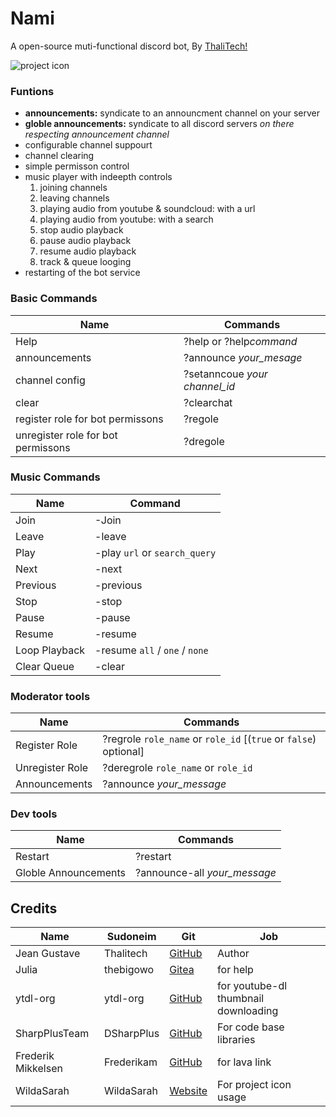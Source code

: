 Nami
====

A open-source muti-functional discord bot, By
[ThaliTech!](https://github.com/Thalitech)

![project icon](https://lh3.googleusercontent.com/unoSpaCucmcpm4JSOuGLHYJIcgj2xYUxoZ-vY6rGuByT4QOjvnfBr1BTFgqh5dnXVNRNa3HDN0p27B8McN9o52_xmVWFKir8Mp6RnfP5_jUM6bXFvgtZB4qQy9zbNvMjd9KDQHeevhGJClICZ3UnFkYq4ypBT7bL-xnlbPIkb1RVMWYvXdBX0qyWeFlXnrxtSaJTaM0uZX85XXJikzKKcsOHaTX2ua5izGTwyfFS_yrvI6mhkwXyQLdC1wWnp2Ky12vVsP64MT5REnR_hWATjRZvGv5wdSQyZVvPbxkHvfHxZjhxPJ1Tf5pbMBAtdE360qHenEZ-Vz6jnLpDktHe3pB8nPp9-tHq-jxrG2pSAIEFfpflm2NTIw6KEja-TgkFFU5QBi60jONBA6RKeCOV16aq1CQ7o78fukNj0mg12RmRIYfBUD1KJnlSpLsMG1HKh-PHBIX4xSIahFFraHwlTm15FTqAWHMjInX8zYbBZlO2r9PyoluhOpiVEpvtY9UH9NWAh5MaeFIJOn50xNzgTd6D4I5Yb4QHQNxyDccbNMQnLgXmb2K2r0Vtf2ehj3xnPUDtl59ObmNqFG-PzWbZQ_SXuKBVDfZTYn1V9vHPNVYAtERdgTwzrW0QSXORL43-kuHU9fpJglPvjEPNpTeGjt5hHgmPi49bfikFjLP4CuEwxvC1_ylcepXzgLbqSaQ=w958-h562-no?authuser=0)

### Funtions

-   **announcements:** syndicate to an announcment channel on your
    server
-   **globle announcements:** syndicate to all discord servers *on there
    respecting announcement channel*
-   configurable channel suppourt
-   channel clearing
-   simple permisson control
-   music player with indeepth controls
    1.  joining channels
    2.  leaving channels
    3.  playing audio from youtube & soundcloud: with a url
    4.  playing audio from youtube: with a search
    5.  stop audio playback
    6.  pause audio playback
    7.  resume audio playback
    8.  track & queue looging
-   restarting of the bot service

### Basic Commands

  Name                                | Commands
  ------------------------------------| --------------------------------
  Help                                | ?help or ?help*command*
  announcements                       | ?announce *your_mesage*
  channel config                      | ?setanncoue *your channel_id*
  clear                               | ?clearchat
  register role for bot permissons    | ?regole
  unregister role for bot permissons  | ?dregole

### Music Commands

  Name           | Command
  ---------------| --------------------------------------
  Join           | -Join
  Leave          | -leave
  Play           | -play `url` or `search_query`
  Next           | -next
  Previous       | -previous
  Stop           | -stop
  Pause          | -pause
  Resume         | -resume
  Loop Playback  | -resume `all` / `one` / `none`
  Clear Queue    | -clear

### Moderator tools

Name            | Commands
----------------|-----------------------------------
Register Role   | ?regrole `role_name` or `role_id` [(`true` or `false`) optional]
Unregister Role | ?deregrole `role_name` or `role_id`
Announcements	| ?announce *your_message*

### Dev tools

  Name                   |Commands
  ---------------------- |-------------------------------
  Restart                |?restart
  Globle Announcements   |?announce-all *your\_message*

Credits
-------

  Name                | Sudoneim    | Git       | Job
  --------------------| ------------| --------- | --------------------------------------
  Jean Gustave        | Thalitech   | [GitHub](https://github.com/Thalitech/)  | Author
  Julia               | thebigowo   | [Gitea](https://gitea.thebigowo.xyz/julia)   | for help
  ytdl-org            | ytdl-org    | [GitHub](https://github.com/ytdl-org/)  | for youtube-dl thumbnail downloading
  SharpPlusTeam       | DSharpPlus  | [GitHub](https://github.com/DSharpPlus/)  | For code base libraries
  Frederik Mikkelsen  | Frederikam  | [GitHub](https://github.com/Frederikam)  | for lava link
  WildaSarah          | WildaSarah  | [Website](https://artistsnclients.com/slots/68822-cute-anime-icons) | For project icon usage


